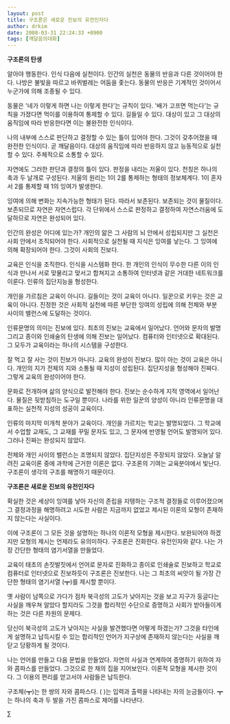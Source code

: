 ```yaml
---
layout: post
title: 구조론은 새로운 진보의 유전인자다
author: drkim
date: 2008-03-31 22:24:33 +0900
tags: [깨달음의대화]
---
```

**구조론의 탄생**

알아야 행동한다. 인식 다음에 실천이다. 인간의 실천은 동물의 반응과 다른 것이어야 한다. 나방은 불빛을 따르고 바퀴벌레는 어둠을 좇는다. 동물의 반응은 기계적인 것이어서 누군가에 의해 조종될 수 있다. 

동물은 '네가 이렇게 하면 나는 이렇게 한다'는 규칙이 있다. '배가 고프면 먹는다'는 규칙을 가졌다면 먹이를 이용하여 통제할 수 있다. 길들일 수 있다. 대상이 있고 그 대상의 움직임에 따라 반응한다면 이는 불완전한 인식이다. 

나의 내부에 스스로 판단하고 결정할 수 있는 틀이 있어야 한다. 그것이 갖추어졌을 때 완전한 인식이다. 곧 깨달음이다. 대상의 움직임에 따라 반응하지 않고 능동적으로 실천할 수 있다. 주체적으로 소통할 수 있다. 

자연에도 그러한 판단과 결정의 틀이 있다. 판정을 내리는 저울이 있다. 천칭은 하나의 축과 두 날개로 구성된다. 저울의 원리는 1이 2를 통제하는 형태의 정보체계다. 1이 혼자서 2를 통제할 때 1의 잉여가 발생한다. 

잉여에 의해 변화는 지속가능한 형태가 된다. 따라서 보존된다. 보존되는 것이 물질이다. 보존되므로 자연은 자연스럽다. 각 단위에서 스스로 판정하고 결정하여 자연스러움에 도달하므로 자연은 완성되어 있다. 

인간의 완성은 어디에 있는가? 개인의 앎은 그 사람의 뇌 안에서 성립되지만 그 실천은 사회 안에서 조직되어야 한다. 사회적으로 실천될 때 지식은 잉여를 낳는다. 그 잉여에 의해 확장되어야 한다. 그것이 사회의 진보다. 

교육은 인식을 조직한다. 인식을 시스템화 한다. 한 개인의 인식이 무수한 다른 이의 인식과 만나서 서로 맞물리고 맞서고 합쳐지고 소통하여 인터넷과 같은 거대한 네트워크를 이룬다. 인류의 집단지능을 형성한다. 

개인을 가르침은 교육이 아니다. 길들이는 것이 교육이 아니다. 일꾼으로 키우는 것은 교육이 아니다. 진정한 것은 사회적 실천에 따른 부단한 잉여의 성립에 의해 전체와 부분 사이의 밸런스에 도달하는 것이다. 

인류문명의 의미는 진보에 있다. 최초의 진보는 교육에서 일어났다. 언어와 문자의 발명 그리고 종이와 인쇄술의 탄생에 의해 진보는 일어났다. 컴퓨터와 인터넷으로 확대된다. 그 모두가 교육이라는 하나의 시스템을 구성한다. 

잘 먹고 잘 사는 것이 진보가 아니다. 교육의 완성이 진보다. 많이 아는 것이 교육은 아니다. 개인의 지가 전체의 지와 소통될 때 지성이 성립된다. 집단지성을 형성해야 진짜다. 그렇게 교육의 완성이어야 한다. 

문화로 전개하며 삶의 양식으로 발전해야 한다. 진보는 순수하게 지적 영역에서 일어난다. 물질은 뒷받침하는 도구일 뿐이다. 나라를 위한 일꾼의 양성이 아니라 인류문명을 대표하는 실천적 지성의 성공이 교육이다. 

인류의 마지막 미개척 분야가 교육이다. 개인을 가르치는 학교는 발명되었다. 그 학교에서 수업할 교재도, 그 교재를 꾸밀 문자도 있고, 그 문자에 반영될 언어도 발명되어 있다. 그러나 진짜는 완성되지 않았다. 

전체와 개인 사이의 밸런스는 조명되지 않았다. 집단지성은 주장되지 않았다. 오늘날 알려진 교육이론 중에 과학에 근거한 이론은 없다. 구조론의 기여는 교육분야에서 빛난다. 구조론이 생각의 구조를 해명하기 때문이다. 



**구조론은 새로운 진보의 유전인자다**

확실한 것은 세상이 잉여를 낳아 자신의 존립을 지탱하는 구조적 결정들로 이루어졌으며 그 결정과정을 해명하려고 시도한 사람은 지금까지 없었고 제시된 이론의 모형이 존재하지 않는다는 사실이다. 

이에 구조론이 그 모든 것을 설명하는 하나의 이론적 모형을 제시한다. 보완되어야 하겠지만 모형의 제시는 언제라도 유의미하다. 구조론은 진화한다. 유전인자와 같다. 나는 가장 간단한 형태의 염기서열을 만들었다. 

교육이 태초의 손짓발짓에서 언어로 문자로 진화하고 종이로 인쇄술로 진보하고 학교로 컴퓨터로 인터넷으로 진보하듯이 구조론은 진보한다. 나는 그 최초의 씨앗이 될 가장 간단한 형태의 염기서열 (┳)를 제시할 뿐이다. 

옛 사람이 남쪽으로 가다가 점차 북극성의 고도가 낮아지는 것을 보고 지구가 둥글다는 사실을 깨우쳐 알았다 할지라도 그것을 합리적인 수단으로 증명하고 사회가 받아들이게 하는 것은 다른 차원의 문제다. 

당신이 북극성의 고도가 낮아지는 사실을 발견했다면 어떻게 하겠는가? 그것을 타인에게 설명하고 납득시킬 수 있는 합리적인 언어가 지구상에 존재하지 않는다는 사실을 깨닫고 당황하게 될 것이다. 

나는 언어를 만들고 다음 문법을 만들었다. 자연의 사실과 연계하여 증명하기 위하여 자와 콤파스를 만들었다. 그것으로 한 채의 집을 지어보인다. 이론적 모형을 제시한 것이다. 그 이용의 편리를 얻고서야 사람들은 납득한다. 

구조체(┳)는 한 쌍의 자와 콤파스다. ( )는 입력과 출력을 나타내는 자의 눈금들이다. ┳는 하나의 축과 두 발을 가진 콤파스로 제어를 나타낸다. 



∑